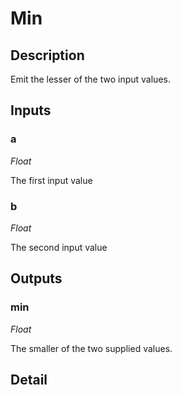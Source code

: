 # Min

## Description
Emit the lesser of the two input values.

## Inputs
### a

*Float*

The first input value

### b

*Float*

The second input value

## Outputs
### min

*Float*

The smaller of the two supplied values.

## Detail

